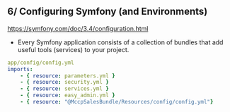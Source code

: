 ## 6/ Configuring Symfony (and Environments)
https://symfony.com/doc/3.4/configuration.html

+ Every Symfony application consists of a collection of bundles that add useful tools (services) to your project. 

```YAML
app/config/config.yml
imports:
    - { resource: parameters.yml }
    - { resource: security.yml }
    - { resource: services.yml }
    - { resource: easy_admin.yml }
    - { resource: "@MccpSalesBundle/Resources/config/config.yml"}